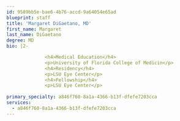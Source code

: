 ```yaml
---
id: 9589bb5e-bae6-4b76-accd-9a64054e65ad
blueprint: staff
title: 'Margaret DiGaetano, MD'
first_name: Margaret
last_name: DiGaetano
degree: MD
bio: |2-

              <h4>Medical Education</h4>
              <p>University of Florida College of Medicin</p>
              <h4>Residency</h4>
              <p>LSU Eye Center</p>
              <h4>Fellowship</h4>
              <p>LSU Eye Center</p>
          
primary_specialty: a846f760-8a1a-4366-b13f-dfefe7203cca
services:
  - a846f760-8a1a-4366-b13f-dfefe7203cca
---
```


